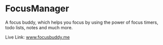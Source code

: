 # FocusManager

A focus buddy, which helps you focus by using the power of focus timers, todo lists, notes and much more.

Live Link: www.focusbuddy.me
